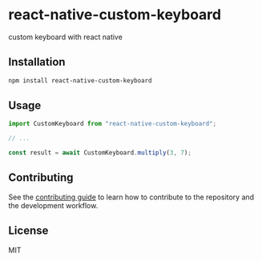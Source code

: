 # react-native-custom-keyboard

custom keyboard with react native

## Installation

```sh
npm install react-native-custom-keyboard
```

## Usage

```js
import CustomKeyboard from "react-native-custom-keyboard";

// ...

const result = await CustomKeyboard.multiply(3, 7);
```

## Contributing

See the [contributing guide](CONTRIBUTING.md) to learn how to contribute to the repository and the development workflow.

## License

MIT
